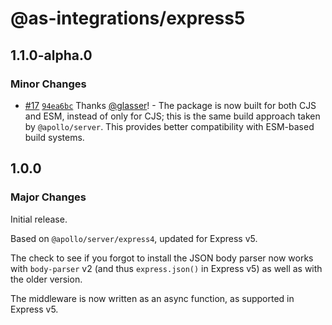 # @as-integrations/express5

## 1.1.0-alpha.0

### Minor Changes

- [#17](https://github.com/apollo-server-integrations/apollo-server-integration-express5/pull/17) [`94ea6bc`](https://github.com/apollo-server-integrations/apollo-server-integration-express5/commit/94ea6bc12aa20c583da15f440d3059ecd3c946a1) Thanks [@glasser](https://github.com/glasser)! - The package is now built for both CJS and ESM, instead of only for CJS; this is the same build approach taken by `@apollo/server`. This provides better compatibility with ESM-based build systems.

## 1.0.0

### Major Changes

Initial release.

Based on `@apollo/server/express4`, updated for Express v5.

The check to see if you forgot to install the JSON body parser now works with `body-parser` v2 (and thus `express.json()` in Express v5) as well as with the older version.

The middleware is now written as an async function, as supported in Express v5.
